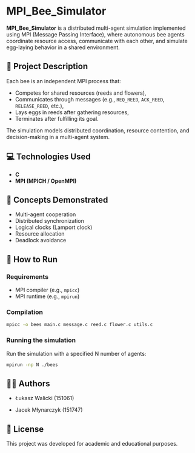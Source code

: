 # MPI_Bee_Simulator

**MPI_Bee_Simulator** is a distributed multi-agent simulation implemented using MPI (Message Passing Interface), where autonomous bee agents coordinate resource access, communicate with each other, and simulate egg-laying behavior in a shared environment.

## 🐝 Project Description

Each bee is an independent MPI process that:
- Competes for shared resources (reeds and flowers),
- Communicates through messages (e.g., `REQ_REED`, `ACK_REED`, `RELEASE_REED`, etc.),
- Lays eggs in reeds after gathering resources,
- Terminates after fulfilling its goal.

The simulation models distributed coordination, resource contention, and decision-making in a multi-agent system.

## 💻 Technologies Used

- **C**
- **MPI (MPICH / OpenMPI)**

## 🧠 Concepts Demonstrated

- Multi-agent cooperation
- Distributed synchronization
- Logical clocks (Lamport clock)
- Resource allocation
- Deadlock avoidance

## 🚀 How to Run

### Requirements

- MPI compiler (e.g., `mpicc`)
- MPI runtime (e.g., `mpirun`)

### Compilation

```bash
mpicc -o bees main.c message.c reed.c flower.c utils.c
```

### Running the simulation

Run the simulation with a specified N number of agents:

```bash
mpirun -np N ./bees
```

## 👨‍💻 Authors

- Łukasz Walicki (151061)

- Jacek Młynarczyk (151747)

## 📄 License

This project was developed for academic and educational purposes.
